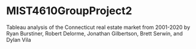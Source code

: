 # MIST4610GroupProject2
Tableau analysis of the Connecticut real estate market from 2001-2020 by Ryan Burstiner, Robert Delorme, Jonathan Gilbertson, Brett Serwin, and Dylan Vila
